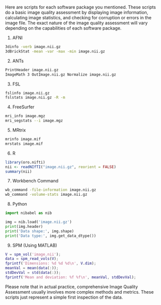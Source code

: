 Here are scripts for each software package you mentioned. These scripts do a basic image quality assessment by displaying image information, calculating image statistics, and checking for corruption or errors in the image file. The exact nature of the image quality assessment will vary depending on the capabilities of each software package. 

1. AFNI
```bash
3dinfo -verb image.nii.gz
3dBrickStat -mean -var -max -min image.nii.gz
```

2. ANTs
```bash
PrintHeader image.nii.gz
ImageMath 3 OutImage.nii.gz Normalize image.nii.gz
```

3. FSL
```bash
fslinfo image.nii.gz
fslstats image.nii.gz -R -m
```

4. FreeSurfer
```bash
mri_info image.mgz
mri_segstats --i image.mgz
```

5. MRtrix
```bash
mrinfo image.mif
mrstats image.mif
```

6. R
```R
library(oro.nifti)
nii <- readNIfTI("image.nii.gz", reorient = FALSE)
summary(nii)
```

7. Workbench Command
```bash
wb_command -file-information image.nii.gz
wb_command -volume-stats image.nii.gz
```

8. Python
```python
import nibabel as nib

img = nib.load('image.nii.gz')
print(img.header)
print('Data shape:', img.shape)
print('Data type:', img.get_data_dtype())
```

9. SPM (Using MATLAB)
```matlab
V = spm_vol('image.nii');
data = spm_read_vols(V);
fprintf('Dimensions: %d %d %d\n', V.dim);
meanVal = mean(data(:));
stdDevVal = std(data(:));
fprintf('Mean and deviation: %f %f\n', meanVal, stdDevVal);
```

Please note that in actual practice, comprehensive Image Quality Assessment usually involves more complex methods and metrics. These scripts just represent a simple first inspection of the data.